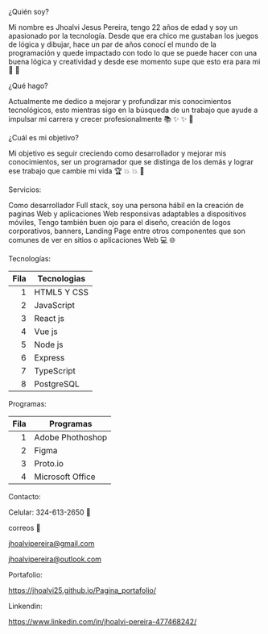 ¿Quién soy?

Mi nombre es Jhoalvi Jesus Pereira, tengo 22 años de edad y soy un apasionado por la tecnología. Desde que era chico me gustaban los juegos de lógica y dibujar, hace un par de años conocí el mundo de la programación y quede impactado con todo lo que se puede hacer con una buena lógica y creatividad y desde ese momento supe que esto era para mi 👦 👊

¿Qué hago?

Actualmente me dedico a mejorar y profundizar mis conocimientos tecnológicos, esto mientras sigo en la búsqueda de un trabajo que ayude a impulsar mi carrera y crecer profesionalmente 📚 ✨ ✨ 🌟

¿Cuál es mi objetivo?

Mi objetivo es seguir creciendo como desarrollador y mejorar mis conocimientos, ser un programador que se distinga de los demás y lograr ese trabajo que cambie mi vida 🏆 💥 💥 💼

Servicios:

Como desarrollador Full stack, soy una persona hábil en la creación de paginas Web y aplicaciones Web responsivas adaptables a dispositivos móviles, Tengo también buen ojo para el diseño, creación de logos corporativos, banners, Landing Page entre otros componentes que son comunes de ver en sitios o aplicaciones Web 💻 🌐

Tecnologías:

| Fila | Tecnologias |
|-----:|-----------|
|     1| HTML5 Y CSS|
|     2| JavaScript|
|     3| React js     |
|     4| Vue js     |
|     5| Node js|
|     6| Express|
|     7| TypeScript   |
|     8| PostgreSQL   |

Programas:

| Fila | Programas|
|-----:|-----------|
|     1| Adobe Phothoshop|
|     2| Figma|
|     3| Proto.io     |
|     4| Microsoft Office|

Contacto:

Celular: 324-613-2650 :iphone:

correos :email:

jhoalvipereira@gmail.com

jhoalvipereira@outlook.com

Portafolio: 

https://jhoalvi25.github.io/Pagina_portafolio/

Linkendin:

https://www.linkedin.com/in/jhoalvi-pereira-477468242/


